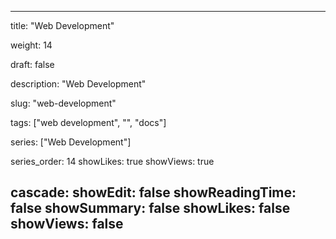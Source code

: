 ---

title: "Web Development"

weight: 14

draft: false

description: "Web Development"

slug: "web-development"

tags: ["web development", "", "docs"]

series: ["Web Development"]

series_order: 14
showLikes: true
showViews: true

cascade:
  showEdit: false
  showReadingTime: false
  showSummary: false
  showLikes: false
  showViews: false
---
